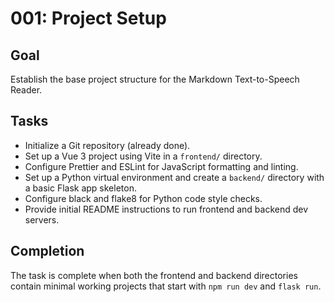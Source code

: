 # 001: Project Setup

## Goal
Establish the base project structure for the Markdown Text-to-Speech Reader.

## Tasks
- Initialize a Git repository (already done).
- Set up a Vue 3 project using Vite in a `frontend/` directory.
- Configure Prettier and ESLint for JavaScript formatting and linting.
- Set up a Python virtual environment and create a `backend/` directory with a basic Flask app skeleton.
- Configure black and flake8 for Python code style checks.
- Provide initial README instructions to run frontend and backend dev servers.

## Completion
The task is complete when both the frontend and backend directories contain minimal working projects that start with `npm run dev` and `flask run`.
